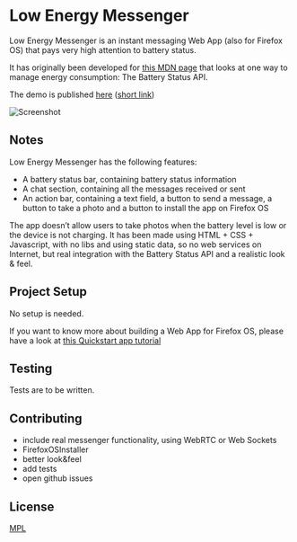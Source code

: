 # Low Energy Messenger

Low Energy Messenger is an instant messaging Web App (also for Firefox OS) that pays very high attention to battery status.

It has originally been developed for [this MDN page](https://developer.mozilla.org/en-US/Apps/Developing/gather_and_modify_data/retrieving_battery_status_information) that looks at one way to manage energy consumption: The Battery Status API.

The demo is published [here](http://www.francesco.iovine.name/mdn/low-energy-messenger/public_html/) ([short link](http://goo.gl/87QanF))

![Screenshot](https://raw.github.com/franciov/low-energy-messenger/master/img/screenshots/screenshot.png)

## Notes

Low Energy Messenger has the following features:

- A battery status bar, containing battery status information
- A chat section, containing all the messages received or sent
- An action bar, containing a text field, a button to send a message, a button to take a photo and a button to install the app on Firefox OS

The app doesn’t allow users to take photos when the battery level is low or the device is not charging. It has been made using HTML + CSS + Javascript, with no libs and using static data, so no web services on Internet, but real integration with the Battery Status API and a realistic look & feel.

## Project Setup

No setup is needed. 

If you want to know more about building a Web App for Firefox OS, please have a look at [this Quickstart app tutorial](https://developer.mozilla.org/en-US/Apps/Quickstart/Build/Your_first_app)

## Testing

Tests are to be written.

## Contributing

- include real messenger functionality, using WebRTC or Web Sockets
- FirefoxOSInstaller
- better look&feel
- add tests
- open github issues

## License

[MPL](http://www.mozilla.org/MPL/2.0/)
